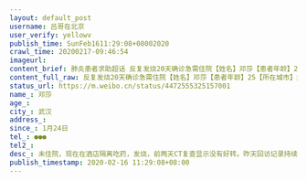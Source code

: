 ```yaml
---
layout: default_post
username: 吕哥在北京
user_verify: yellowv
publish_time: SunFeb1611:29:08+08002020
crawl_time: 20200217-09:46:54
imageurl: 
content_brief: 肺炎患者求助超话 反复发烧20天确诊急需住院【姓名】邓莎【患者年龄】25【所在城市】武汉【详细地址】硚口区沿河大道江山如画一期五栋1006【患病时间】1月24日【急需的帮助】反复发烧20天，核酸检测确诊【联系人】邓莎【联系方式】●●●【病情描述】 未住院，现在在酒店隔离吃药， ...全文
content_full_raw: 反复发烧20天确诊急需住院【姓名】邓莎【患者年龄】25【所在城市】武汉【详细地址】硚口区沿河大道江山如画一期五栋1006【患病时间】1月24日【急需的帮助】反复发烧20天，核酸检测确诊【联系人】邓莎【联系方式】●●●【病情描述】未住院，现在在酒店隔离吃药，发烧，前两天CT复查显示没有好转。昨天回访记录持续发烧20多天，反复与社区沟通多次无果。北京
status_url: https://m.weibo.cn/status/4472555325157001
name_: 邓莎
age_: 
city_: 武汉
address_: 
since_: 1月24日
tel_: ●●●
tel2_: 
desc_: 未住院，现在在酒店隔离吃药，发烧，前两天CT复查显示没有好转。昨天回访记录持续发烧20多天，反复与社区沟通多次无果。北京
publish_timestamp: 2020-02-16 11:29:08+08:00
---
```

